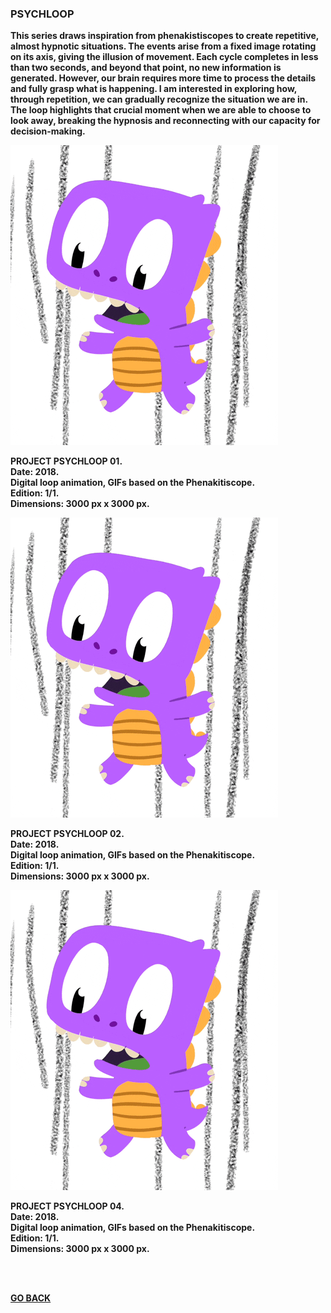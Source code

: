 ### PSYCHLOOP

<b>
  
This series draws inspiration from phenakistiscopes to create repetitive, almost hypnotic situations. The events arise from a fixed image rotating on its axis, giving the illusion of movement. Each cycle completes in less than two seconds, and beyond that point, no new information is generated. However, our brain requires more time to process the details and fully grasp what is happening. I am interested in exploring how, through repetition, we can gradually recognize the situation we are in. The loop highlights that crucial moment when we are able to choose to look away, breaking the hypnosis and reconnecting with our capacity for decision-making.

![PSYCHLOOP1](ASSETS/giphy.gif) 

PROJECT PSYCHLOOP 01.  
Date: 2018.  
Digital loop animation, GIFs based on the Phenakitiscope.   
Edition: 1/1.  
Dimensions: 3000 px x 3000 px.  

![PSYCHLOOP1](ASSETS/giphy.gif) 

PROJECT PSYCHLOOP 02.  
Date: 2018.  
Digital loop animation, GIFs based on the Phenakitiscope.   
Edition: 1/1.  
Dimensions: 3000 px x 3000 px.  

![PSYCHLOOP1](ASSETS/giphy.gif) 


PROJECT PSYCHLOOP 04.  
Date: 2018.  
Digital loop animation, GIFs based on the Phenakitiscope.   
Edition: 1/1.  
Dimensions: 3000 px x 3000 px.  

<br>

<br>


[GO BACK](https://aaronrmoreno.github.io/PATTERNS)
